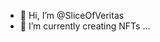 - 👋 Hi, I’m @SliceOfVeritas
- 🌱 I’m currently creating NFTs ...


<!---
SliceOfVeritas/SliceOfVeritas is a ✨ special ✨ repository because its `README.md` (this file) appears on your GitHub profile.
You can click the Preview link to take a look at your changes.
--->
